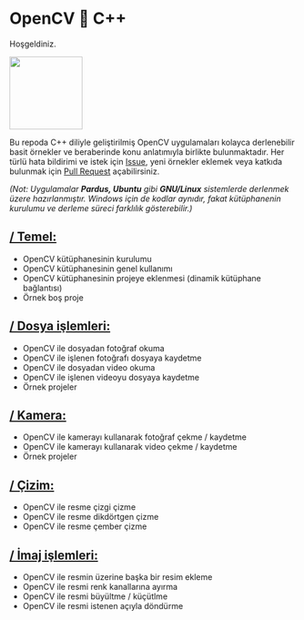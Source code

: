 # OpenCV 💓 C++
Hoşgeldiniz.

<img src="https://raw.githubusercontent.com/wiki/opencv/opencv/images/OpenCV_Logo_with_text.png" width="128">

Bu repoda C++ diliyle geliştirilmiş OpenCV uygulamaları kolayca derlenebilir basit örnekler ve beraberinde konu anlatımıyla birlikte bulunmaktadır.
Her türlü hata bildirimi ve istek için [Issue](https://github.com/eminfedar/opencv-ornekler/issues), yeni örnekler eklemek veya katkıda bulunmak için [Pull Request](https://github.com/eminfedar/opencv-ornekler/pulls) açabilirsiniz.

*(Not: Uygulamalar **Pardus, Ubuntu** gibi **GNU/Linux** sistemlerde derlenmek üzere hazırlanmıştır. Windows için de kodlar aynıdır, fakat kütüphanenin kurulumu ve derleme süreci farklılık gösterebilir.)*

## [/ Temel:](https://github.com/eminfedar/opencv-cpp-rehber/tree/master/Temel)
- OpenCV kütüphanesinin kurulumu
- OpenCV kütüphanesinin genel kullanımı
- OpenCV kütüphanesinin projeye eklenmesi (dinamik kütüphane bağlantısı)
- Örnek boş proje

## [/ Dosya işlemleri:](https://github.com/eminfedar/opencv-cpp-rehber/tree/master/Dosya%20%C4%B0%C5%9Flemleri)
- OpenCV ile dosyadan fotoğraf okuma
- OpenCV ile işlenen fotoğrafı dosyaya kaydetme
- OpenCV ile dosyadan video okuma
- OpenCV ile işlenen videoyu dosyaya kaydetme
- Örnek projeler

## [/ Kamera:](https://github.com/eminfedar/opencv-cpp-rehber/tree/master/Kamera)
- OpenCV ile kamerayı kullanarak fotoğraf çekme / kaydetme
- OpenCV ile kamerayı kullanarak video çekme / kaydetme
- Örnek projeler

## [/ Çizim:](#)
- OpenCV ile resme çizgi çizme
- OpenCV ile resme dikdörtgen çizme
- OpenCV ile resme çember çizme

## [/ İmaj işlemleri:](#)
- OpenCV ile resmin üzerine başka bir resim ekleme
- OpenCV ile resmi renk kanallarına ayırma
- OpenCV ile resmi büyültme / küçütlme
- OpenCV ile resmi istenen açıyla döndürme
